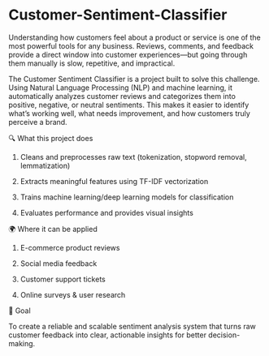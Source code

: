 # Customer-Sentiment-Classifier
Understanding how customers feel about a product or service is one of the most powerful tools for any business. Reviews, comments, and feedback provide a direct window into customer experiences—but going through them manually is slow, repetitive, and impractical.

The Customer Sentiment Classifier is a project built to solve this challenge. Using Natural Language Processing (NLP) and machine learning, it automatically analyzes customer reviews and categorizes them into positive, negative, or neutral sentiments. This makes it easier to identify what’s working well, what needs improvement, and how customers truly perceive a brand.

🔍 What this project does

1. Cleans and preprocesses raw text (tokenization, stopword removal, lemmatization)

2. Extracts meaningful features using TF-IDF vectorization

3. Trains machine learning/deep learning models for classification

4. Evaluates performance and provides visual insights

🌍 Where it can be applied

1. E-commerce product reviews

2. Social media feedback

3. Customer support tickets

4. Online surveys & user research

🎯 Goal

To create a reliable and scalable sentiment analysis system that turns raw customer feedback into clear, actionable insights for better decision-making.
